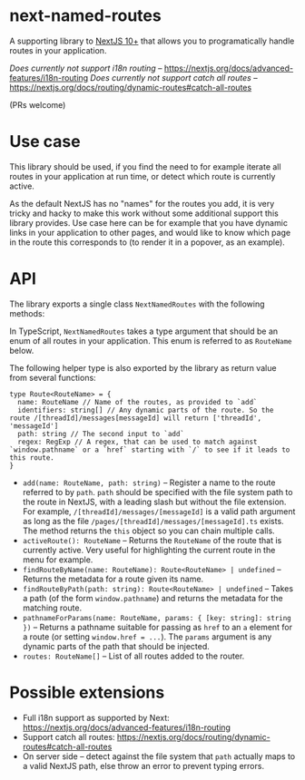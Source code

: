 # next-named-routes

A supporting library to [NextJS 10+](https://nextjs.org/) that allows you to programatically handle routes in your application.

*Does currently not support i18n routing* – https://nextjs.org/docs/advanced-features/i18n-routing
*Does currently not support catch all routes* – https://nextjs.org/docs/routing/dynamic-routes#catch-all-routes

(PRs welcome)

# Use case

This library should be used, if you find the need to for example iterate all routes in your application at run time, or detect which route
is currently active.

As the default NextJS has no "names" for the routes you add, it is very tricky and hacky to make this work without some additional support this library provides. Use case here can be for example that you have dynamic links in your application to other pages, and would like to know which page in the route this corresponds to (to render it in a popover, as an example).

# API

The library exports a single class `NextNamedRoutes` with the following methods:

In TypeScript, `NextNamedRoutes` takes a type argument that should be an enum of all routes in your application. This enum is referred to as `RouteName` below.

The following helper type is also exported by the library as return value from several functions:

```
type Route<RouteName> = {
  name: RouteName // Name of the routes, as provided to `add`
  identifiers: string[] // Any dynamic parts of the route. So the route /[threadId]/messages[messageId] will return ['threadId', 'messageId']
  path: string // The second input to `add`
  regex: RegExp // A regex, that can be used to match against `window.pathname` or a `href` starting with `/` to see if it leads to this route.
}
```

- `add(name: RouteName, path: string)` – Register a name to the route referred to by `path`. `path` should be specified with the file system path to the route in NextJS, with a leading slash but without the file extension. For example, `/[threadId]/messages/[messageId]` is a valid path argument as long as the file `/pages/[threadId]/messages/[messageId].ts` exists. The method returns the `this` object so you can chain multiple calls.
- `activeRoute(): RouteName` – Returns the `RouteName` of the route that is currently active. Very useful for highlighting the current route in the menu for example.
- `findRouteByName(name: RouteName): Route<RouteName> | undefined` – Returns the metadata for a route given its name.
- `findRouteByPath(path: string): Route<RouteName> | undefined` – Takes a path (of the form `window.pathname`) and returns the metadata for the matching route.
- `pathnameForParams(name: RouteName, params: { [key: string]: string })` – Returns a pathname suitable for passing as `href` to an `a` element for a route (or setting `window.href = ...`). The `params` argument is any dynamic parts of the path that should be injected.
- `routes: RouteName[]` – List of all routes added to the router.

# Possible extensions

* Full i18n support as supported by Next: https://nextjs.org/docs/advanced-features/i18n-routing
* Support catch all routes: https://nextjs.org/docs/routing/dynamic-routes#catch-all-routes
* On server side – detect against the file system that `path` actually maps to a valid NextJS path, else throw an error to prevent typing errors.